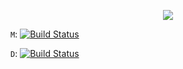 <p align="center"><img src="https://github.com/CoinLobby/media/raw/master/coinlobby-logo256.png"/></p>

`M`: [![Build Status](https://travis-ci.org/CoinLobby/coinlobby.svg?branch=master)](https://travis-ci.org/CoinLobby/coinlobby)

`D`: [![Build Status](https://travis-ci.org/CoinLobby/coinlobby.svg?branch=development)](https://travis-ci.org/CoinLobby/coinlobby)

